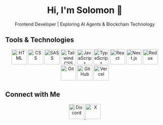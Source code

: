 <h1 align="center">Hi, I'm Solomon 👋</h1>

<p align="center">Frontend Developer | Exploring AI Agents & Blockchain Technology</p>


## Tools & Technologies

<p align="center">
  <img alt="HTML" title="HTML" height="48" width="48" src="https://cdn.simpleicons.org/html5">
  <img alt="CSS" title="CSS" height="48" width="48" src="https://cdn.simpleicons.org/css3">
  <img alt="SASS" title="SASS" height="48" width="48" src="https://cdn.simpleicons.org/sass">
  <img alt="Tailwind CSS" title="Tailwind CSS" height="48" width="48" src="https://cdn.simpleicons.org/tailwindcss">
  <img alt="JavaScript" title="JavaScript" height="48" width="48" src="https://cdn.simpleicons.org/javascript">
  <img alt="TypeScript" title="TypeScript" height="48" width="48" src="https://cdn.simpleicons.org/typescript">
  <img alt="React" title="React" height="48" width="48" src="https://cdn.simpleicons.org/react">
  <img alt="Next.js" title="Next.js" height="48" width="48" src="https://cdn.simpleicons.org/nextdotjs/white">
  <img alt="Redux" title="Redux" height="48" width="48" src="https://cdn.simpleicons.org/redux">
<!--   <img alt="Zustand" title="Zustand" height="48" width="48" src="https://cdn.simpleicons.org/zustand"> -->
<!--   <img alt="Node.js" title="Node.js" height="48" width="48" src="https://cdn.simpleicons.org/nodedotjs"> -->
<!--   <img alt="Express.js" title="Express.js" height="48" width="48" src="https://cdn.simpleicons.org/express"> -->
<!--   <img alt="GraphQL" title="GraphQL" height="48" width="48" src="https://cdn.simpleicons.org/graphql"> -->
  <img alt="Git" title="Git" height="48" width="48" src="https://cdn.simpleicons.org/git">
  <img alt="GitHub" title="GitHub" height="48" width="48" src="https://cdn.simpleicons.org/github/white">
  <img alt="Vercel" title="Vercel" height="48" width="48" src="https://cdn.simpleicons.org/vercel/white">
<!--   <img alt="Netlify" title="Netlify" height="48" width="48" src="https://cdn.simpleicons.org/netlify"> -->
<!--   <img alt="Web3.js" title="Web3.js" height="48" width="48" src="https://cdn.simpleicons.org/web3dotjs"> -->
<!--   <img alt="Ethers.js" title="Ethers.js" height="48" width="48" src="https://cdn.simpleicons.org/ethers"> -->
</p>


## Connect with Me

<p align="center">
<!--   <a href="#">
    <picture>
      <source media="(prefers-color-scheme: dark)" srcset="https://cdn.simpleicons.org/github/white">
      <img alt="GitHub" title="GitHub" height="48" width="48" src="https://cdn.simpleicons.org/github"></picture></a> -->
<!--   <a href="#">
    <img alt="LinkedIn" title="LinkedIn" height="48" width="48" src="https://cdn.simpleicons.org/linkedin"></a> -->
<!--   <a href="#">
    <img alt="npm" title="npm" height="48" width="48" src="https://cdn.simpleicons.org/npm"></a> -->
<a href="https://discordapp.com/users/solenoid_99" target="_blank" rel="noopener noreferrer">
    <img alt="Discord" title="Discord" height="48" width="48" src="https://cdn.simpleicons.org/discord">
</a>
<a href="https://x.com/_chiater99" target="_blank" rel="noopener noreferrer">
    <picture>
      <source media="(prefers-color-scheme: dark)" srcset="https://cdn.simpleicons.org/x/white">
      <img alt="X" title="X" height="48" width="48" src="https://cdn.simpleicons.org/x">
    </picture>
</a>
<!--   <a href="#">
    <img alt="YouTube" title="YouTube" height="48" width="48" src="https://cdn.simpleicons.org/youtube"></a> -->
</p>

